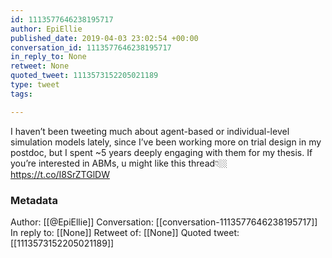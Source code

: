 ```yaml
---
id: 1113577646238195717
author: EpiEllie
published_date: 2019-04-03 23:02:54 +00:00
conversation_id: 1113577646238195717
in_reply_to: None
retweet: None
quoted_tweet: 1113573152205021189
type: tweet
tags:

---
```


I haven’t been tweeting much about agent-based or individual-level simulation models lately, since I’ve been working more on trial design in my postdoc, but I spent ~5 years deeply engaging with them for my thesis. If you’re interested in ABMs, u might like this thread👇🏼 https://t.co/I8SrZTGlDW

### Metadata

Author: [[@EpiEllie]]
Conversation: [[conversation-1113577646238195717]]
In reply to: [[None]]
Retweet of: [[None]]
Quoted tweet: [[1113573152205021189]]
